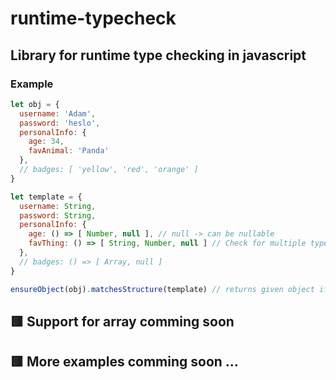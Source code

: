 # runtime-typecheck

## Library for runtime type checking in javascript

### Example
```javascript
let obj = {
  username: 'Adam',
  password: 'heslo',
  personalInfo: {
    age: 34,
    favAnimal: 'Panda'
  },
  // badges: [ 'yellow', 'red', 'orange' ]
}

let template = {
  username: String,
  password: String,
  personalInfo: {
    age: () => [ Number, null ], // null -> can be nullable
    favThing: () => [ String, Number, null ] // Check for multiple types
  },
  // badges: () => [ Array, null ]
}

ensureObject(obj).matchesStructure(template) // returns given object if matches, false if not
```

## 🟥 Support for array comming soon

## 🟥 More examples comming soon ...